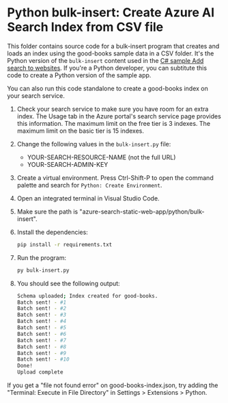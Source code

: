 # Python bulk-insert: Create Azure AI Search Index from CSV file

This folder contains source code for a bulk-insert program that creates and loads an index using the good-books sample data in a CSV folder. It's the Python version of the `bulk-insert` content used in the [C# sample Add search to websites](https://learn.microsoft.com/azure/search/tutorial-csharp-overview). If you're a Python developer, you can subtitute this code to create a Python version of the sample app.

You can also run this code standalone to create a good-books index on your search service.

1. Check your search service to make sure you have room for an extra index. The Usage tab in the Azure portal's search service page provides this information. The maximum limit on the free tier is 3 indexes. The maximum limit on the basic tier is 15 indexes.

1. Change the following values in the `bulk-insert.py` file:

    * YOUR-SEARCH-RESOURCE-NAME (not the full URL)
    * YOUR-SEARCH-ADMIN-KEY

1. Create a virtual environment. Press Ctrl-Shift-P to open the command palette and search for `Python: Create Environment`.

1. Open an integrated terminal in Visual Studio Code.

1. Make sure the path is "azure-search-static-web-app/python/bulk-insert".

1. Install the dependencies:

    ```bash
    pip install -r requirements.txt
    ```

1. Run the program:

    ```bash
    py bulk-insert.py
    ```

1. You should see the following output:

    ```bash
    Schema uploaded; Index created for good-books.
    Batch sent! - #1
    Batch sent! - #2
    Batch sent! - #3
    Batch sent! - #4
    Batch sent! - #5
    Batch sent! - #6
    Batch sent! - #7
    Batch sent! - #8
    Batch sent! - #9
    Batch sent! - #10
    Done!
    Upload complete
    ```

If you get a "file not found error" on good-books-index.json, try adding the "Terminal: Execute in File Directory" in Settings > Extensions > Python.